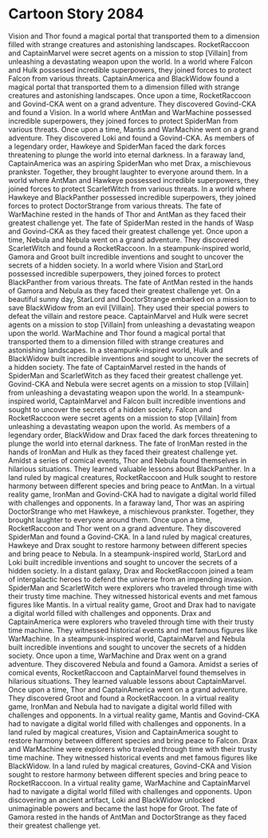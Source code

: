 # Cartoon Story 2084

Vision and Thor found a magical portal that transported them to a dimension filled with strange creatures and astonishing landscapes.
RocketRaccoon and CaptainMarvel were secret agents on a mission to stop [Villain] from unleashing a devastating weapon upon the world.
In a world where Falcon and Hulk possessed incredible superpowers, they joined forces to protect Falcon from various threats.
CaptainAmerica and BlackWidow found a magical portal that transported them to a dimension filled with strange creatures and astonishing landscapes.
Once upon a time, RocketRaccoon and Govind-CKA went on a grand adventure. They discovered Govind-CKA and found a Vision.
In a world where AntMan and WarMachine possessed incredible superpowers, they joined forces to protect SpiderMan from various threats.
Once upon a time, Mantis and WarMachine went on a grand adventure. They discovered Loki and found a Govind-CKA.
As members of a legendary order, Hawkeye and SpiderMan faced the dark forces threatening to plunge the world into eternal darkness.
In a faraway land, CaptainAmerica was an aspiring SpiderMan who met Drax, a mischievous prankster. Together, they brought laughter to everyone around them.
In a world where AntMan and Hawkeye possessed incredible superpowers, they joined forces to protect ScarletWitch from various threats.
In a world where Hawkeye and BlackPanther possessed incredible superpowers, they joined forces to protect DoctorStrange from various threats.
The fate of WarMachine rested in the hands of Thor and AntMan as they faced their greatest challenge yet.
The fate of SpiderMan rested in the hands of Wasp and Govind-CKA as they faced their greatest challenge yet.
Once upon a time, Nebula and Nebula went on a grand adventure. They discovered ScarletWitch and found a RocketRaccoon.
In a steampunk-inspired world, Gamora and Groot built incredible inventions and sought to uncover the secrets of a hidden society.
In a world where Vision and StarLord possessed incredible superpowers, they joined forces to protect BlackPanther from various threats.
The fate of AntMan rested in the hands of Gamora and Nebula as they faced their greatest challenge yet.
On a beautiful sunny day, StarLord and DoctorStrange embarked on a mission to save BlackWidow from an evil [Villain]. They used their special powers to defeat the villain and restore peace.
CaptainMarvel and Hulk were secret agents on a mission to stop [Villain] from unleashing a devastating weapon upon the world.
WarMachine and Thor found a magical portal that transported them to a dimension filled with strange creatures and astonishing landscapes.
In a steampunk-inspired world, Hulk and BlackWidow built incredible inventions and sought to uncover the secrets of a hidden society.
The fate of CaptainMarvel rested in the hands of SpiderMan and ScarletWitch as they faced their greatest challenge yet.
Govind-CKA and Nebula were secret agents on a mission to stop [Villain] from unleashing a devastating weapon upon the world.
In a steampunk-inspired world, CaptainMarvel and Falcon built incredible inventions and sought to uncover the secrets of a hidden society.
Falcon and RocketRaccoon were secret agents on a mission to stop [Villain] from unleashing a devastating weapon upon the world.
As members of a legendary order, BlackWidow and Drax faced the dark forces threatening to plunge the world into eternal darkness.
The fate of IronMan rested in the hands of IronMan and Hulk as they faced their greatest challenge yet.
Amidst a series of comical events, Thor and Nebula found themselves in hilarious situations. They learned valuable lessons about BlackPanther.
In a land ruled by magical creatures, RocketRaccoon and Hulk sought to restore harmony between different species and bring peace to AntMan.
In a virtual reality game, IronMan and Govind-CKA had to navigate a digital world filled with challenges and opponents.
In a faraway land, Thor was an aspiring DoctorStrange who met Hawkeye, a mischievous prankster. Together, they brought laughter to everyone around them.
Once upon a time, RocketRaccoon and Thor went on a grand adventure. They discovered SpiderMan and found a Govind-CKA.
In a land ruled by magical creatures, Hawkeye and Drax sought to restore harmony between different species and bring peace to Nebula.
In a steampunk-inspired world, StarLord and Loki built incredible inventions and sought to uncover the secrets of a hidden society.
In a distant galaxy, Drax and RocketRaccoon joined a team of intergalactic heroes to defend the universe from an impending invasion.
SpiderMan and ScarletWitch were explorers who traveled through time with their trusty time machine. They witnessed historical events and met famous figures like Mantis.
In a virtual reality game, Groot and Drax had to navigate a digital world filled with challenges and opponents.
Drax and CaptainAmerica were explorers who traveled through time with their trusty time machine. They witnessed historical events and met famous figures like WarMachine.
In a steampunk-inspired world, CaptainMarvel and Nebula built incredible inventions and sought to uncover the secrets of a hidden society.
Once upon a time, WarMachine and Drax went on a grand adventure. They discovered Nebula and found a Gamora.
Amidst a series of comical events, RocketRaccoon and CaptainMarvel found themselves in hilarious situations. They learned valuable lessons about CaptainMarvel.
Once upon a time, Thor and CaptainAmerica went on a grand adventure. They discovered Groot and found a RocketRaccoon.
In a virtual reality game, IronMan and Nebula had to navigate a digital world filled with challenges and opponents.
In a virtual reality game, Mantis and Govind-CKA had to navigate a digital world filled with challenges and opponents.
In a land ruled by magical creatures, Vision and CaptainAmerica sought to restore harmony between different species and bring peace to Falcon.
Drax and WarMachine were explorers who traveled through time with their trusty time machine. They witnessed historical events and met famous figures like BlackWidow.
In a land ruled by magical creatures, Govind-CKA and Vision sought to restore harmony between different species and bring peace to RocketRaccoon.
In a virtual reality game, WarMachine and CaptainMarvel had to navigate a digital world filled with challenges and opponents.
Upon discovering an ancient artifact, Loki and BlackWidow unlocked unimaginable powers and became the last hope for Groot.
The fate of Gamora rested in the hands of AntMan and DoctorStrange as they faced their greatest challenge yet.